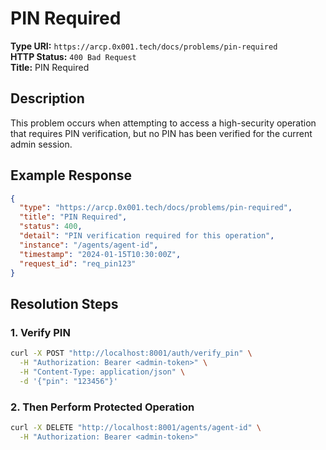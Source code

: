 # PIN Required

**Type URI:** `https://arcp.0x001.tech/docs/problems/pin-required`  
**HTTP Status:** `400 Bad Request`  
**Title:** PIN Required

## Description

This problem occurs when attempting to access a high-security operation that requires PIN verification, but no PIN has been verified for the current admin session.

## Example Response

```json
{
  "type": "https://arcp.0x001.tech/docs/problems/pin-required",
  "title": "PIN Required",
  "status": 400,
  "detail": "PIN verification required for this operation",
  "instance": "/agents/agent-id",
  "timestamp": "2024-01-15T10:30:00Z",
  "request_id": "req_pin123"
}
```

## Resolution Steps

### 1. Verify PIN
```bash
curl -X POST "http://localhost:8001/auth/verify_pin" \
  -H "Authorization: Bearer <admin-token>" \
  -H "Content-Type: application/json" \
  -d '{"pin": "123456"}'
```

### 2. Then Perform Protected Operation
```bash
curl -X DELETE "http://localhost:8001/agents/agent-id" \
  -H "Authorization: Bearer <admin-token>"
```